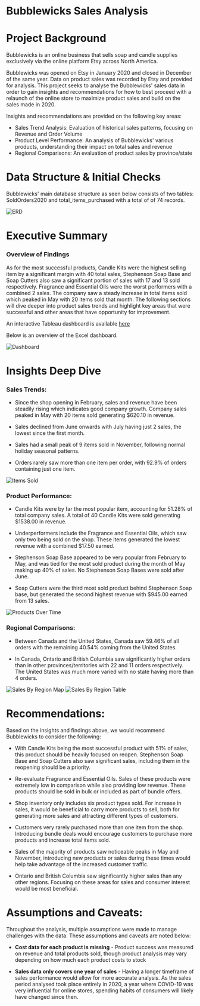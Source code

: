 # Bubblewicks Sales Analysis

# Project Background

Bubblewicks is an online business that sells soap and candle supplies exclusively via the online platform Etsy across North America.

Bubblewicks was opened on Etsy in January 2020 and closed in December of the same year. Data on product sales was recorded by Etsy and provided for analysis. This project seeks to analyse the Bubblewicks' sales data in order to gain insights and recommendations for how to best proceed with a relaunch of the online store to maximize product sales and build on the sales made in 2020.

Insights and recommendations are provided on the following key areas:

- Sales Trend Analysis: Evaluation of historical sales patterns, focusing on Revenue and Order Volume
- Product Level Performance: An analysis of Bubblewicks' various products, understanding their impact on total sales and revenue
- Regional Comparisons: An evaluation of product sales by province/state


# Data Structure & Initial Checks

Bubblewicks' main database structure as seen below consists of two tables: SoldOrders2020 and total_items_purchased with a total of of 74 records.

![ERD](https://github.com/JackLemere/Bubblewicks/blob/main/bubblewicks-erd.png)



# Executive Summary

### Overview of Findings

As for the most successful products, Candle Kits were the highest selling item by a significant margin with 40 total sales, Stephenson Soap Base and Soap Cutters also saw a significant portion of sales with 17 and 13 sold respectively. Fragrance and Essential Oils were the worst performers with a combined 2 sales. The company saw a steady increase in total items sold which peaked in May with 20 items sold that month. The following sections will dive deeper into product sales trends and highlight key areas that were successful and other areas that have opportunity for improvement.

An interactive Tableau dashboard is available [here](https://public.tableau.com/app/profile/jack.lemere5367/viz/BubblewicksSalesDashboard/Dashboard1?publish=yes)

Below is an overview of the Excel dashboard.

![Dashboard](https://github.com/JackLemere/Bubblewicks/blob/main/bubblewicks-dashboard.png)

# Insights Deep Dive
### Sales Trends:

- Since the shop opening in February, sales and revenue have been steadily rising which indicates good company growth. Company sales peaked in May with 20 items sold generating $620.10 in revenue.

- Sales declined from June onwards with July having just 2 sales, the lowest since the first month.

- Sales had a small peak of 9 items sold in November, following normal holiday seasonal patterns.

- Orders rarely saw more than one item per order, with 92.9% of orders containing just one item.


![Items Sold](https://github.com/JackLemere/Bubblewicks/blob/main/bubblewicks-items-sold.png)


### Product Performance:

- Candle Kits were by far the most popular item, accounting for 51.28% of total company sales. A total of 40 Candle Kits were sold generating $1538.00 in revenue. 
  
- Underperformers include the Fragrance and Essential Oils, which saw only two being sold on the shop. These items generated the lowest revenue with a combined $17.50 earned.

- Stephenson Soap Base appeared to be very popular from February to May, and was tied for the most sold product during the month of May making up 40% of sales. No Stephenson Soap Bases were sold after June. 

- Soap Cutters were the third most sold product behind Stephenson Soap base, but generated the second highest revenue with $945.00 earned from 13 sales.


![Products Over Time](https://github.com/JackLemere/Bubblewicks/blob/main/bubblewicks-top-selling.png)


### Regional Comparisons:

- Between Canada and the United States, Canada saw 59.46% of all orders with the remaining 40.54% coming from the United States.

- In Canada, Ontario and British Columbia saw significantly higher orders than in other provinces/territories with 22 and 11 orders respectively. The United States was much more varied with no state having more than 4 orders.

![Sales By Region Map](https://github.com/JackLemere/Bubblewicks/blob/main/bubblewicks-geo.png)
![Sales By Region Table](https://github.com/JackLemere/Bubblewicks/blob/main/bubblewicks-states.png)


# Recommendations:

Based on the insights and findings above, we would recommend Bubblewicks to consider the following: 

- With Candle Kits being the most successful product with 51% of sales, this product should be heavily focused on reopen. Stephenson Soap Base and Soap Cutters also saw significant sales, including them in the reopening should be a priority.

- Re-evaluate Fragrance and Essential Oils. Sales of these products were extremely low in comparison while also providing low revenue. These products should be sold in bulk or included as part of bundle offers.

- Shop inventory only includes six product types sold. For increase in sales, it would be beneficial to carry more products to sell, both for generating more sales and attracting different types of customers.

- Customers very rarely purchased more than one item from the shop. Introducing bundle deals would encourage customers to purchase more products and increase total items sold. 

- Sales of the majority of products saw noticeable peaks in May and November, introducing new products or sales during these times would help take advantage of the increased customer traffic.

- Ontario and British Columbia saw significantly higher sales than any other regions. Focusing on these areas for sales and consumer interest would be most beneficial.



# Assumptions and Caveats:

Throughout the analysis, multiple assumptions were made to manage challenges with the data. These assumptions and caveats are noted below:

- **Cost data for each product is missing** - Product success was measured on revenue and total products sold, though product analysis may vary depending on how much each product costs to stock

- **Sales data only covers one year of sales** - Having a longer timeframe of sales performance would allow for more accurate analysis. As the sales period analysed took place entirely in 2020, a year where COVID-19 was very influential for online stores, spending habits of consumers will likely have changed since then.
